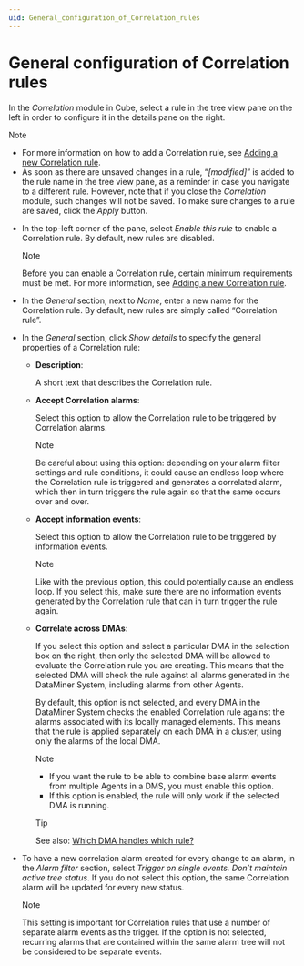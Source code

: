 ```yaml
---
uid: General_configuration_of_Correlation_rules
---
```


# General configuration of Correlation rules

In the *Correlation* module in Cube, select a rule in the tree view pane on the left in order to configure it in the details pane on the right.

> [!NOTE]
> - For more information on how to add a Correlation rule, see [Adding a new Correlation rule](xref:Adding_a_new_Correlation_rule).
> - As soon as there are unsaved changes in a rule, “*\[modified\]*” is added to the rule name in the tree view pane, as a reminder in case you navigate to a different rule. However, note that if you close the *Correlation* module, such changes will not be saved. To make sure changes to a rule are saved, click the *Apply* button.

- In the top-left corner of the pane, select *Enable this rule* to enable a Correlation rule. By default, new rules are disabled.

  > [!NOTE]
  > Before you can enable a Correlation rule, certain minimum requirements must be met. For more information, see [Adding a new Correlation rule](xref:Adding_a_new_Correlation_rule).

- In the *General* section, next to *Name*, enter a new name for the Correlation rule. By default, new rules are simply called “Correlation rule”.

- In the *General* section, click *Show details* to specify the general properties of a Correlation rule:

  - **Description**:

    A short text that describes the Correlation rule.

  - **Accept Correlation alarms**:

    Select this option to allow the Correlation rule to be triggered by Correlation alarms.

    > [!NOTE]
    > Be careful about using this option: depending on your alarm filter settings and rule conditions, it could cause an endless loop where the Correlation rule is triggered and generates a correlated alarm, which then in turn triggers the rule again so that the same occurs over and over.

  - **Accept information events**:

    Select this option to allow the Correlation rule to be triggered by information events.

    > [!NOTE]
    > Like with the previous option, this could potentially cause an endless loop. If you select this, make sure there are no information events generated by the Correlation rule that can in turn trigger the rule again.

  - **Correlate across DMAs**:

    If you select this option and select a particular DMA in the selection box on the right, then only the selected DMA will be allowed to evaluate the Correlation rule you are creating. This means that the selected DMA will check the rule against all alarms generated in the DataMiner System, including alarms from other Agents.

    By default, this option is not selected, and every DMA in the DataMiner System checks the enabled Correlation rule against the alarms associated with its locally managed elements. This means that the rule is applied separately on each DMA in a cluster, using only the alarms of the local DMA.

    > [!NOTE]
    > - If you want the rule to be able to combine base alarm events from multiple Agents in a DMS, you must enable this option.
    > - If this option is enabled, the rule will only work if the selected DMA is running.

    > [!TIP]
    > See also: [Which DMA handles which rule?](xref:About_DMS_Correlation#which-dma-handles-which-rule)

- To have a new correlation alarm created for every change to an alarm, in the *Alarm filter* section, select *Trigger on single events. Don’t maintain active tree status*. If you do not select this option, the same Correlation alarm will be updated for every new status.

  > [!NOTE]
  > This setting is important for Correlation rules that use a number of separate alarm events as the trigger. If the option is not selected, recurring alarms that are contained within the same alarm tree will not be considered to be separate events.
